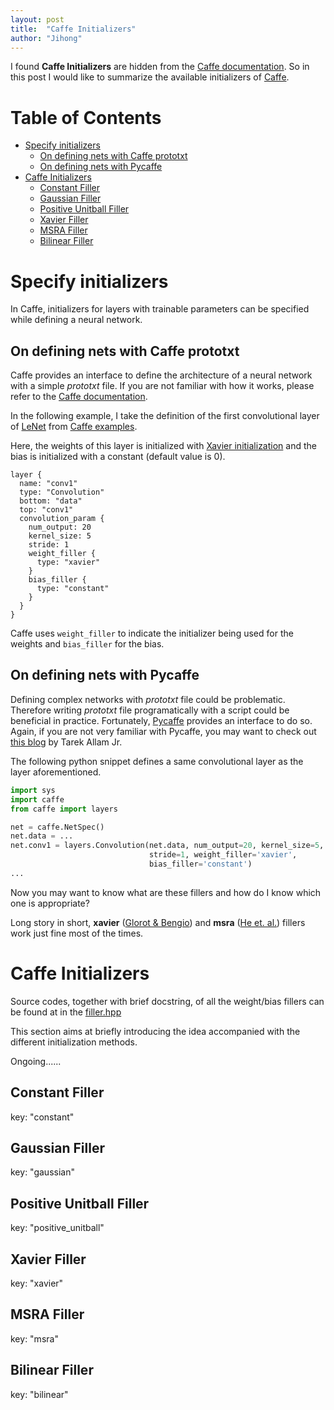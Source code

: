 ```yaml
---
layout: post
title:  "Caffe Initializers"
author: "Jihong"
---
```


I found __Caffe Initializers__ are hidden from the [Caffe documentation](http://caffe.berkeleyvision.org/). So in this post I would like to summarize the available initializers of  [Caffe](https://github.com/BVLC/caffe).


# Table of Contents

- [Specify initializers](#specify-initializers)
  + [On defining nets with Caffe prototxt](#on-defining-nets-with-caffe-prototxt)
  + [On defining nets with Pycaffe](#on-defining-nets-with-pycaffe)
- [Caffe Initializers](#caffe-initializers)
  + [Constant Filler](#constant-filler)
  + [Gaussian Filler](#gaussian-filler)
  + [Positive Unitball Filler](#positive-unitball-filler)
  + [Xavier Filler](#xavier-filler)
  + [MSRA Filler](#msra-filler)
  + [Bilinear Filler](#bilinear-filler)

# Specify initializers

In Caffe, initializers for layers with trainable parameters can be specified while defining a neural network.

## On defining nets with Caffe prototxt

Caffe provides an interface to define the architecture of a neural network with a simple _prototxt_ file. If you are not familiar with how it works, please refer to the [Caffe documentation](http://caffe.berkeleyvision.org/tutorial/net_layer_blob.html).


In the following example, I take the definition of the first convolutional layer of  [LeNet](http://www.dengfanxin.cn/wp-content/uploads/2016/03/1998Lecun.pdf) from [Caffe examples](https://github.com/BVLC/caffe/blob/master/examples/mnist/lenet.prototxt).

Here, the weights of this layer is initialized with [Xavier initialization](http://proceedings.mlr.press/v9/glorot10a/glorot10a.pdf) and the bias is initialized with a constant (default value is 0).

```
layer {
  name: "conv1"
  type: "Convolution"
  bottom: "data"
  top: "conv1"
  convolution_param {
    num_output: 20
    kernel_size: 5
    stride: 1
    weight_filler {
      type: "xavier"
    }
    bias_filler {
      type: "constant"
    }
  }
}
```

Caffe uses `weight_filler` to indicate the initializer being used for the weights and `bias_filler` for the bias.

## On defining nets with Pycaffe

Defining complex networks with _prototxt_ file could be problematic.  Therefore writing _prototxt_ file programatically with a script could be beneficial in practice. Fortunately, [Pycaffe](https://github.com/BVLC/caffe/blob/master/python/caffe/pycaffe.py) provides an interface to do so. Again, if you are not very familiar with Pycaffe, you may want to check out [this blog](http://www.tarekallamjr.com/blog/posts/Programatically-define-net-with-PyCaffe/) by Tarek Allam Jr.

The following python snippet defines a same convolutional layer as the layer aforementioned.

```python
import sys
import caffe
from caffe import layers

net = caffe.NetSpec()
net.data = ...
net.conv1 = layers.Convolution(net.data, num_output=20, kernel_size=5,
                               stride=1, weight_filler='xavier',
                               bias_filler='constant')
...
```

Now you may want to know what are these fillers and how do I know which one is appropriate?

 Long story in short, __xavier__ ([Glorot & Bengio](http://jmlr.org/proceedings/papers/v9/glorot10a/glorot10a.pdf)) and __msra__ ([He et. al.](https://arxiv.org/pdf/1502.01852v1.pdf)) fillers work just fine most of the times.

# Caffe Initializers

Source codes, together with brief docstring, of all the weight/bias fillers can be found at in the [filler.hpp](https://github.com/BVLC/caffe/blob/master/include/caffe/filler.hpp)

This section aims at briefly introducing the idea accompanied with the different initialization methods.

Ongoing......

## Constant Filler

key: "constant"

## Gaussian Filler

key: "gaussian"

## Positive Unitball Filler

key: "positive_unitball"

## Xavier Filler

key: "xavier"

## MSRA Filler

key: "msra"

## Bilinear Filler

key: "bilinear"
